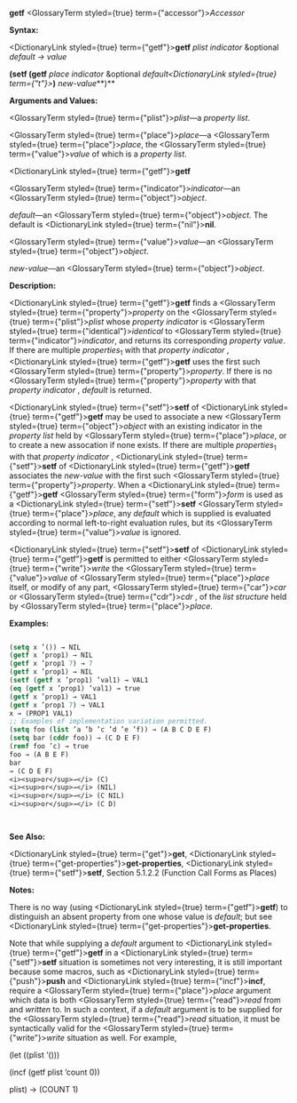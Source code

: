 **getf** <GlossaryTerm styled={true} term={"accessor"}><i>Accessor</i></GlossaryTerm> 



**Syntax:** 



<DictionaryLink styled={true} term={"getf"}><b>getf</b></DictionaryLink> *plist indicator* &amp;optional *default → value* 



**(setf (getf** *place indicator* &amp;optional *default<DictionaryLink styled={true} term={"t"}><b>*)</b></DictionaryLink> *new-value***)** 



**Arguments and Values:** 



<GlossaryTerm styled={true} term={"plist"}><i>plist</i></GlossaryTerm>—a *property list*. 



<GlossaryTerm styled={true} term={"place"}><i>place</i></GlossaryTerm>—a <GlossaryTerm styled={true} term={"place"}><i>place</i></GlossaryTerm>, the <GlossaryTerm styled={true} term={"value"}><i>value</i></GlossaryTerm> of which is a *property list*. 







 



 



<DictionaryLink styled={true} term={"getf"}><b>getf</b></DictionaryLink> 



<GlossaryTerm styled={true} term={"indicator"}><i>indicator</i></GlossaryTerm>—an <GlossaryTerm styled={true} term={"object"}><i>object</i></GlossaryTerm>. 



*default*—an <GlossaryTerm styled={true} term={"object"}><i>object</i></GlossaryTerm>. The default is <DictionaryLink styled={true} term={"nil"}><b>nil</b></DictionaryLink>. 



<GlossaryTerm styled={true} term={"value"}><i>value</i></GlossaryTerm>—an <GlossaryTerm styled={true} term={"object"}><i>object</i></GlossaryTerm>. 



*new-value*—an <GlossaryTerm styled={true} term={"object"}><i>object</i></GlossaryTerm>. 



**Description:** 



<DictionaryLink styled={true} term={"getf"}><b>getf</b></DictionaryLink> finds a <GlossaryTerm styled={true} term={"property"}><i>property</i></GlossaryTerm> on the <GlossaryTerm styled={true} term={"plist"}><i>plist</i></GlossaryTerm> whose *property indicator* is <GlossaryTerm styled={true} term={"identical"}><i>identical</i></GlossaryTerm> to <GlossaryTerm styled={true} term={"indicator"}><i>indicator</i></GlossaryTerm>, and returns its corresponding *property value*. If there are multiple *properties*<sub>1</sub> with that *property indicator* , <DictionaryLink styled={true} term={"getf"}><b>getf</b></DictionaryLink> uses the first such <GlossaryTerm styled={true} term={"property"}><i>property</i></GlossaryTerm>. If there is no <GlossaryTerm styled={true} term={"property"}><i>property</i></GlossaryTerm> with that *property indicator* , *default* is returned. 



<DictionaryLink styled={true} term={"setf"}><b>setf</b></DictionaryLink> of <DictionaryLink styled={true} term={"getf"}><b>getf</b></DictionaryLink> may be used to associate a new <GlossaryTerm styled={true} term={"object"}><i>object</i></GlossaryTerm> with an existing indicator in the *property list* held by <GlossaryTerm styled={true} term={"place"}><i>place</i></GlossaryTerm>, or to create a new assocation if none exists. If there are multiple *properties*<sub>1</sub> with that *property indicator* , <DictionaryLink styled={true} term={"setf"}><b>setf</b></DictionaryLink> of <DictionaryLink styled={true} term={"getf"}><b>getf</b></DictionaryLink> associates the *new-value* with the first such <GlossaryTerm styled={true} term={"property"}><i>property</i></GlossaryTerm>. When a <DictionaryLink styled={true} term={"getf"}><b>getf</b></DictionaryLink> <GlossaryTerm styled={true} term={"form"}><i>form</i></GlossaryTerm> is used as a <DictionaryLink styled={true} term={"setf"}><b>setf</b></DictionaryLink> <GlossaryTerm styled={true} term={"place"}><i>place</i></GlossaryTerm>, any *default* which is supplied is evaluated according to normal left-to-right evaluation rules, but its <GlossaryTerm styled={true} term={"value"}><i>value</i></GlossaryTerm> is ignored. 



<DictionaryLink styled={true} term={"setf"}><b>setf</b></DictionaryLink> of <DictionaryLink styled={true} term={"getf"}><b>getf</b></DictionaryLink> is permitted to either <GlossaryTerm styled={true} term={"write"}><i>write</i></GlossaryTerm> the <GlossaryTerm styled={true} term={"value"}><i>value</i></GlossaryTerm> of <GlossaryTerm styled={true} term={"place"}><i>place</i></GlossaryTerm> itself, or modify of any part, <GlossaryTerm styled={true} term={"car"}><i>car</i></GlossaryTerm> or <GlossaryTerm styled={true} term={"cdr"}><i>cdr</i></GlossaryTerm> , of the *list structure* held by <GlossaryTerm styled={true} term={"place"}><i>place</i></GlossaryTerm>. 



**Examples:**
```lisp

(setq x ’()) → NIL 
(getf x ’prop1) → NIL 
(getf x ’prop1 7) → 7 
(getf x ’prop1) → NIL 
(setf (getf x ’prop1) ’val1) → VAL1 
(eq (getf x ’prop1) ’val1) → true 
(getf x ’prop1) → VAL1 
(getf x ’prop1 7) → VAL1 
x → (PROP1 VAL1) 
;; Examples of implementation variation permitted. 
(setq foo (list ’a ’b ’c ’d ’e ’f)) → (A B C D E F) 
(setq bar (cddr foo)) → (C D E F) 
(remf foo ’c) → true 
foo → (A B E F) 
bar 
→ (C D E F) 
<i><sup>or</sup>→</i> (C) 
<i><sup>or</sup>→</i> (NIL) 
<i><sup>or</sup>→</i> (C NIL) 
<i><sup>or</sup>→</i> (C D) 




```
**See Also:** 



<DictionaryLink styled={true} term={"get"}><b>get</b></DictionaryLink>, <DictionaryLink styled={true} term={"get-properties"}><b>get-properties</b></DictionaryLink>, <DictionaryLink styled={true} term={"setf"}><b>setf</b></DictionaryLink>, Section 5.1.2.2 (Function Call Forms as Places) 



**Notes:** 



There is no way (using <DictionaryLink styled={true} term={"getf"}><b>getf</b></DictionaryLink>) to distinguish an absent property from one whose value is *default*; but see <DictionaryLink styled={true} term={"get-properties"}><b>get-properties</b></DictionaryLink>. 



Note that while supplying a *default* argument to <DictionaryLink styled={true} term={"getf"}><b>getf</b></DictionaryLink> in a <DictionaryLink styled={true} term={"setf"}><b>setf</b></DictionaryLink> situation is sometimes not very interesting, it is still important because some macros, such as <DictionaryLink styled={true} term={"push"}><b>push</b></DictionaryLink> and <DictionaryLink styled={true} term={"incf"}><b>incf</b></DictionaryLink>, require a <GlossaryTerm styled={true} term={"place"}><i>place</i></GlossaryTerm> argument which data is both <GlossaryTerm styled={true} term={"read"}><i>read</i></GlossaryTerm> from and *written* to. In such a context, if a *default* argument is to be supplied for the <GlossaryTerm styled={true} term={"read"}><i>read</i></GlossaryTerm> situation, it must be syntactically valid for the <GlossaryTerm styled={true} term={"write"}><i>write</i></GlossaryTerm> situation as well. For example, 



(let ((plist ’())) 



(incf (getf plist ’count 0)) 



plist) → (COUNT 1) 



